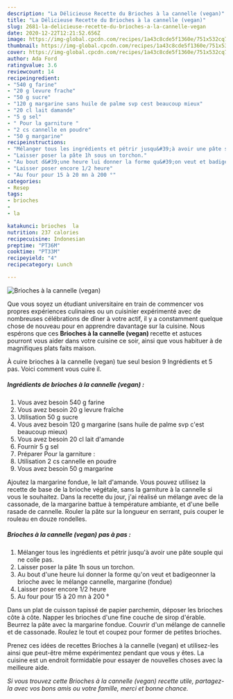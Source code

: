 ```yaml
---
description: "La Délicieuse Recette du Brioches à la cannelle (vegan)"
title: "La Délicieuse Recette du Brioches à la cannelle (vegan)"
slug: 2681-la-delicieuse-recette-du-brioches-a-la-cannelle-vegan
date: 2020-12-22T12:21:52.656Z
image: https://img-global.cpcdn.com/recipes/1a43c8cde5f1360e/751x532cq70/brioches-a-la-cannelle-vegan-photo-principale-de-la-recette.jpg
thumbnail: https://img-global.cpcdn.com/recipes/1a43c8cde5f1360e/751x532cq70/brioches-a-la-cannelle-vegan-photo-principale-de-la-recette.jpg
cover: https://img-global.cpcdn.com/recipes/1a43c8cde5f1360e/751x532cq70/brioches-a-la-cannelle-vegan-photo-principale-de-la-recette.jpg
author: Ada Ford
ratingvalue: 3.6
reviewcount: 14
recipeingredient:
- "540 g farine"
- "20 g levure frache"
- "50 g sucre"
- "120 g margarine sans huile de palme svp cest beaucoup mieux"
- "20 cl lait damande"
- "5 g sel"
- " Pour la garniture "
- "2 cs cannelle en poudre"
- "50 g margarine"
recipeinstructions:
- "Mélanger tous les ingrédients et pétrir jusqu&#39;à avoir une pâte souple qui ne colle pas."
- "Laisser poser la pâte 1h sous un torchon."
- "Au bout d&#39;une heure lui donner la forme qu&#39;on veut et badigeonner la brioche avec le mélange cannelle, margarine (fondue)"
- "Laisser poser encore 1/2 heure"
- "Au four pour 15 à 20 mn à 200 °"
categories:
- Resep
tags:
- brioches
- 
- la

katakunci: brioches  la 
nutrition: 237 calories
recipecuisine: Indonesian
preptime: "PT36M"
cooktime: "PT33M"
recipeyield: "4"
recipecategory: Lunch

---
```



![Brioches à la cannelle (vegan)](https://img-global.cpcdn.com/recipes/1a43c8cde5f1360e/751x532cq70/brioches-a-la-cannelle-vegan-photo-principale-de-la-recette.jpg)

Que vous soyez un étudiant universitaire en train de commencer vos propres expériences culinaires ou un cuisinier expérimenté avec de nombreuses célébrations de dîner à votre actif, il y a constamment quelque chose de nouveau pour en apprendre davantage sur la cuisine. Nous espérons que ces <strong> Brioches à la cannelle (vegan) </strong> recette et astuces pourront vous aider dans votre cuisine ce soir, ainsi que vous habituer à de magnifiques plats faits maison.

<!--inarticleads1-->

À cuire brioches à la cannelle (vegan) tue seul besion 9 Ingrédients et 5 pas. Voici comment vous cuire il.

##### Ingrédients de brioches à la cannelle (vegan) :

1. Vous avez besoin 540 g farine
1. Vous avez besoin 20 g levure fraîche
1. Utilisation 50 g sucre
1. Vous avez besoin 120 g margarine (sans huile de palme svp c&#39;est beaucoup mieux)
1. Vous avez besoin 20 cl lait d&#39;amande
1. Fournir 5 g sel
1. Préparer  Pour la garniture :
1. Utilisation 2 cs cannelle en poudre
1. Vous avez besoin 50 g margarine


Ajoutez la margarine fondue, le lait d&#39;amande. Vous pouvez utilisez la recette de base de la brioche végétale, sans la garniture à la cannelle si vous le souhaitez. Dans la recette du jour, j&#39;ai réalisé un mélange avec de la cassonade, de la margarine battue à température ambiante, et d&#39;une belle rasade de cannelle. Rouler la pâte sur la longueur en serrant, puis couper le rouleau en douze rondelles. 

<!--inarticleads2-->

##### Brioches à la cannelle (vegan) pas à pas :

1. Mélanger tous les ingrédients et pétrir jusqu&#39;à avoir une pâte souple qui ne colle pas.
1. Laisser poser la pâte 1h sous un torchon.
1. Au bout d&#39;une heure lui donner la forme qu&#39;on veut et badigeonner la brioche avec le mélange cannelle, margarine (fondue)
1. Laisser poser encore 1/2 heure
1. Au four pour 15 à 20 mn à 200 °


Dans un plat de cuisson tapissé de papier parchemin, déposer les brioches côte à côte. Napper les brioches d&#39;une fine couche de sirop d&#39;érable. Beurrez la pâte avec la margarine fondue. Couvrir d&#39;un mélange de cannelle et de cassonade. Roulez le tout et coupez pour former de petites brioches. 

<!--inarticleads1-->

<p>
Prenez ces idées de recettes Brioches à la cannelle (vegan) et utilisez-les ainsi que peut-être même expérimentez pendant que vous y êtes. La cuisine est un endroit formidable pour essayer de nouvelles choses avec la meilleure aide.
</p>

<p>
<i>Si vous trouvez cette Brioches à la cannelle (vegan) recette utile, partagez-la avec vos bons amis ou votre famille, merci et bonne chance.</i>
</p>
